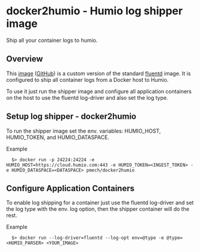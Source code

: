 
docker2humio - Humio log shipper image
======================================

Ship all your container logs to humio.

Overview
--------

This [image](https://hub.docker.com/r/pmech/docker2humio/) ([GitHub](https://github.com/pmech/docker2humio)) is a custom version of the standard [fluentd](https://hub.docker.com/r/fluent/fluentd/) image.  It is configured to ship all container logs from a Docker host to Humio.

To use it just run the shipper image and configure all application containers on the host to use the fluentd log-driver and also set the log type.


Setup log shipper - docker2humio
--------------------------------

To run the shipper image set the env. variables: HUMIO_HOST, HUMIO_TOKEN, and HUMIO_DATASPACE.

Example
```
  $> docker run -p 24224:24224 -e HUMIO_HOST=https://cloud.humio.com:443 -e HUMIO_TOKEN=<INGEST_TOKEN> -e HUMIO_DATASPACE=<DATASPACE> pmech/docker2humio
```


Configure Application Containers
--------------------------------

To enable log shipping for a container just use the fluentd log-driver and set the log type with the env. log option, then the shipper container will do the rest.

Example
```
  $> docker run --log-driver=fluentd --log-opt env=@type -e @type=<HUMIO_PARSER> <YOUR_IMAGE>
```
